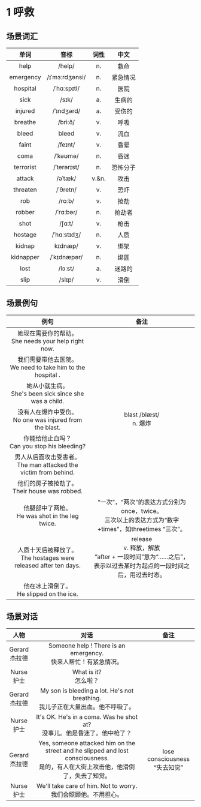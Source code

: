 # 1 呼救

## 场景词汇

|   单词    |      音标      | 词性  |   中文   |
| :-------: | :------------: | :---: | :------: |
|   help    |     /help/     |  n.   |   救命   |
| emergency | /ɪˈmɜːrdʒənsi/ |  n.   | 紧急情况 |
| hospital  |  /ˈhɑːspɪtl/   |  n.   |   医院   |
|   sick    |     /sɪk/      |  a.   |  生病的  |
|  injured  |   /ˈɪndʒərd/   |  a.   |  受伤的  |
|  breathe  |    /briːð/     |  v.   |   呼吸   |
|   bleed   |     bleed      |  v.   |   流血   |
|   faint   |    /feɪnt/     |  v.   |   昏晕   |
|   coma    |    /ˈkəʊmə/    |  n.   |   昏迷   |
| terrorist |  /ˈterərɪst/   |  n.   | 恐怖分子 |
|  attack   |    /əˈtæk/     | v.&n. |   攻击   |
| threaten  |    /ˈθretn/    |  v.   |   恐吓   |
|    rob    |     /rɑːb/     |  v.   |   抢劫   |
|  robber   |   /ˈrɑːbər/    |  n.   |  抢劫者  |
|   shot    |     /ʃɑːt/     |  v.   |   枪击   |
|  hostage  |  /ˈhɑːstɪdʒ/   |  n.   |   人质   |
|  kidnap   |    kɪdnæp/     |  v.   |   绑架   |
| kidnapper |  /ˈkɪdnæpər/   |  n.   |   绑匪   |
|   lost    |    /lɔːst/     |  a.   |  迷路的  |
|   slip    |     /slɪp/     |  v.   |   滑倒   |

## 场景例句

|                             例句                             |                             备注                             |
| :----------------------------------------------------------: | :----------------------------------------------------------: |
|   她现在需要你的帮助。<br />She needs your help right now.   |                                                              |
| 我们需要带他去医院。<br />We need to take him to the hospital . |                                                              |
|  她从小就生病。<br />She's been sick since she was a child.  |                                                              |
| 没有人在爆炸中受伤。<br />No one was injured from the blast. |                  blast /blæst/<br />n. 爆炸                  |
|       你能给他止血吗？<br />Can you stop his bleeding?       |                                                              |
| 男人从后面攻击受害者。<br />The man attacked the victim from behind. |                                                              |
|      他们的房子被抢劫了。<br />Their house was robbed.       |                                                              |
|     他腿部中了两枪。<br />He was shot in the leg twice.      | “一次”，“两次”的表达方式分别为once，twice。<br />三次以上的表达方式为“数字 +times”，如threetimes “三次”。 |
| 人质十天后被释放了。<br />The hostages were released after ten days. | release<br />v. 释放，解放<br />“after + 一段时间”意为“……之后”，<br />表示以过去某时为起点的一段时间之后，用过去时态。 |
|         他在冰上滑倒了。<br />He slipped on the ice.         |                                                              |

## 场景对话

|        人物        |                             对话                             |                备注                |
| :----------------: | :----------------------------------------------------------: | :--------------------------------: |
| Gerard<br />杰拉德 | Someone help ! There is an emergency.<br />快来人帮忙！有紧急情况。 |                                    |
|  Nurse<br />护士   |                  What is it?<br />怎么啦？                   |                                    |
| Gerard<br />杰拉德 | My son is bleeding a lot. He's not breathing.<br />我儿子正在大量出血。他不呼吸了。 |                                    |
|  Nurse<br />护士   | It's OK. He's in a coma. Was he shot at?<br />没事儿。他是昏迷了。他中枪了？ |                                    |
| Gerard<br />杰拉德 | Yes, someone attacked him on the street and he slipped and lost consciousness.<br />是的，有人在大街上攻击他，他滑倒了，失去了知觉。 | lose consciousness<br />“失去知觉” |
|  Nurse<br />护士   | We'll take care of him. Not to worry.<br />我们会照顾他。不用担心。 |                                    |